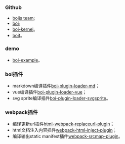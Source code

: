 ### Github

* [boijs team](https://github.com/boijs);
* [boi](https://github.com/boijs/boi);
* [boi-kernel](https://github.com/boijs/boi-kernel)。
* [boit](https://github.com/boijs/boit)。

### demo

* [boi-example](https://github.com/boijs/boi-example)。

### boi插件

* markdown编译插件[boi-plugin-loader-md](https://github.com/boijs/boi-plugin-loader-md)；
* vue编译插件[boi-plugin-loader-vue](https://github.com/boijs/boi-plugin-loader-vue)；
* svg sprite编译插件[boi-plugin-loader-svgsprite](https://github.com/boijs/boi-plugin-loader-svgsprite)。

### webpack插件

* 编译更新url插件[html-webpack-replaceurl-plugin](https://github.com/boijs/html-webpack-replaceurl-plugin)；
* html文档注入内容插件[webpack-html-inject-plugin](https://github.com/boijs/webpack-html-inject-plugin)；
* 编译输出static manifest插件[webpack-srcmap-plugin](https://github.com/boijs/webpack-srcmap-plugin)。
